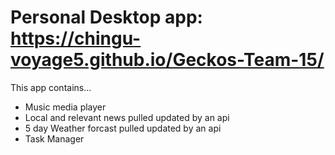 # Personal Desktop app: https://chingu-voyage5.github.io/Geckos-Team-15/
<div>
<p>This app contains...</p>
  
<ul>
<li>Music media player</li>
<li>Local and relevant news pulled updated by an api</li>
<li>5 day Weather forcast pulled updated by an api</li>
<li>Task Manager</li>
</ul>
</div>
